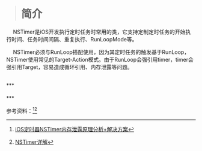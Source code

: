 ># 简介
&emsp;  NSTimer是iOS开发执行定时任务时常用的类，它支持定制定时任务的开始执行时间、任务时间间隔、重复执行、RunLoopMode等。

&emsp; NSTimer必须与RunLoop搭配使用，因为其定时任务的触发基于RunLoop，NSTimer使用常见的Target-Action模式。由于RunLoop会强引用timer，timer会强引用Target，容易造成循环引用、内存泄露等问题。



<br/>
***
<br/>




<br/>
***
<br/>

参考资料：[^fn1][^fn2]

[^fn1]:[iOS定时器NSTimer内存泄露原理分析+解决方案](https://c.m.163.com/news/a/DSN3GH9V053809XK.html?spss=newsapp&spsw=2&spssid=ab2c55f2dafa9bc7d17d102d3fd98666)
[^fn2]:[NSTimer详解](https://www.jianshu.com/p/d4589134358a)
